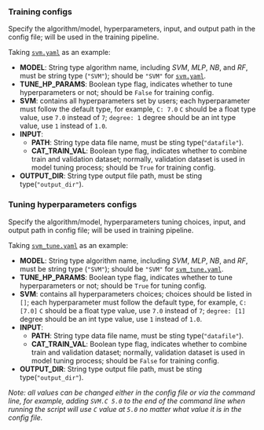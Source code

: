### Training configs
Specify the algorithm/model, hyperparameters, input, and output path in the config file; will be used in the training pipeline.

Taking [`svm.yaml`](svm.yaml) as an example:
- **MODEL**: String type algorithm name, including _SVM_, _MLP_, _NB_, and _RF_, must be string type (`"SVM"`); should be `"SVM"` for [`svm.yaml`](svm.yaml).
- **TUNE_HP_PARAMS**: Boolean type flag, indicates whether to tune hyperparameters or not; should be `False` for training config.
- **SVM**: contains all hyperparameters set by users; each hyperparameter must follow the default type, for example, `C: 7.0` `C` should be a float type value, use `7.0` instead of `7`; `degree: 1` degree should be an int type value, use `1` instead of `1.0`.
- **INPUT**:
    - **PATH**: String type data file name, must be sting type(`"datafile"`).
    - **CAT_TRAIN_VAL**: Boolean type flag, indicates whether to combine train and validation dataset; normally, validation dataset is used in model tuning process; should be `True` for training config.
- **OUTPUT_DIR**: String type output file path, must be sting type(`"output_dir"`).


### Tuning hyperparameters configs
Specify the algorithm/model, hyperparameters tuning choices, input, and output path in config file; will be used in training pipeline.

Taking [`svm_tune.yaml`](svm_tune.yaml) as an example:
- **MODEL**: String type algorithm name, including _SVM_, _MLP_, _NB_, and _RF_, must be string type (`"SVM"`); should be `"SVM"` for  [`svm_tune.yaml`](svm_tune.yaml).
- **TUNE_HP_PARAMS**: Boolean type flag, indicates whether to tune hyperparameters or not; should be `True` for tuning config.
- **SVM**: contains all hyperparameters choices; choices should be listed in `[]`; each hyperparameter must follow the default type, for example, `C: [7.0]` `C` should be a float type value, use `7.0` instead of `7`; `degree: [1]` degree should be an int type value, use `1` instead of `1.0`.
- **INPUT**:
    - **PATH**: String type data file name, must be sting type(`"datafile"`).
    - **CAT_TRAIN_VAL**: Boolean type flag, indicates whether to combine train and validation dataset; normally, validation dataset is used in model tuning process; should be `False` for training config.
- **OUTPUT_DIR**: String type output file path, must be sting type(`"output_dir"`).


*Note: all values can be changed either in the config file or via the command line, for example, adding `SVM.C 5.0` to the end of the command line when running the script will use `C` value at `5.0` no matter what value it is in the config file.* 